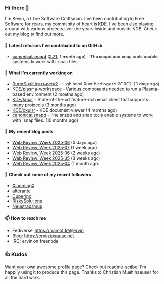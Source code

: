 ### Hi there 👋

I'm Kevin, a Libre Software Craftsman. I've been contributing to Free Software for years,
my community of heart is [KDE](https://kde.org). I've been also playing around with various
projects over the years inside and outside KDE. Check out my blog to find out more.

#### 🔭 Latest releases I've contributed to on GitHub

- [canonical/snapd](https://github.com/canonical/snapd) ([2.71](https://github.com/canonical/snapd/releases/tag/2.71), 1 month ago) - The snapd and snap tools enable systems to work with .snap files.

#### 🌱 What I'm currently working on

- [BurntSushi/rust-pcre2](https://github.com/BurntSushi/rust-pcre2) - High level Rust bindings to PCRE2. (3 days ago)
- [KDE/plasma-workspace](https://github.com/KDE/plasma-workspace) - Various components needed to run a Plasma-based environment (2 months ago)
- [KDE/kmail](https://github.com/KDE/kmail) - State-of-the-art feature-rich email client that supports many protocols (3 months ago)
- [KDE/okular](https://github.com/KDE/okular) - KDE document viewer (4 months ago)
- [canonical/snapd](https://github.com/canonical/snapd) - The snapd and snap tools enable systems to work with .snap files. (10 months ago)

#### 📜 My recent blog posts

- [Web Review, Week 2025-38](https://ervin.ipsquad.net/blog/2025/09/19/web-review-week-2025-38/) (5 days ago)
- [Web Review, Week 2025-37](https://ervin.ipsquad.net/blog/2025/09/12/web-review-week-2025-37/) (1 week ago)
- [Web Review, Week 2025-36](https://ervin.ipsquad.net/blog/2025/09/05/web-review-week-2025-36/) (2 weeks ago)
- [Web Review, Week 2025-35](https://ervin.ipsquad.net/blog/2025/08/29/web-review-week-2025-35/) (3 weeks ago)
- [Web Review, Week 2025-34](https://ervin.ipsquad.net/blog/2025/08/22/web-review-week-2025-34/) (1 month ago)

#### 👯 Check out some of my recent followers

- [XiaomingX](https://github.com/XiaomingX)
- [alterante](https://github.com/alterante)
- [Cuperino](https://github.com/Cuperino)
- [RiskySolutions](https://github.com/RiskySolutions)
- [Neustradamus](https://github.com/Neustradamus)

#### 📫 How to reach me

- Fediverse: https://mamot.fr/@ervin
- Blog: https://ervin.ipsquad.net
- IRC: ervin on freenode

### 👍 Kudos

Want your own awesome profile page? Check out [readme-scribe](https://github.com/muesli/readme-scribe)!
I'm happily using it to produce this page. Thanks to Christian Muehlhaeuser for all the hard work.

